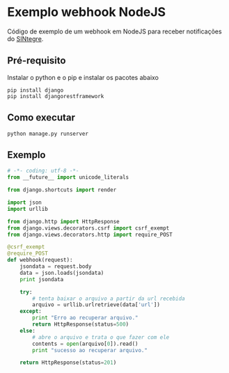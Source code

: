 Exemplo webhook NodeJS
=============

Código de exemplo de um webhook em NodeJS para receber notificações do [SINtegre](https://sintegre.ons.org.br).

## Pré-requisito

Instalar o python e o pip e instalar os pacotes abaixo

```
pip install django
pip install djangorestframework
````

## Como executar

```
python manage.py runserver
```

## Exemplo

```Python
# -*- coding: utf-8 -*-
from __future__ import unicode_literals

from django.shortcuts import render

import json
import urllib

from django.http import HttpResponse
from django.views.decorators.csrf import csrf_exempt
from django.views.decorators.http import require_POST

@csrf_exempt
@require_POST
def webhook(request):
    jsondata = request.body
    data = json.loads(jsondata)
    print jsondata

    try:
        # tenta baixar o arquivo a partir da url recebida
        arquivo = urllib.urlretrieve(data['url'])
    except:
        print "Erro ao recuperar arquivo."
        return HttpResponse(status=500)
    else:
        # abre o arquivo e trata o que fazer com ele
        contents = open(arquivo[0]).read()
        print "sucesso ao recuperar arquivo."

    return HttpResponse(status=201)
```
